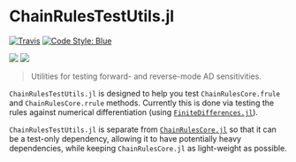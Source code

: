 # ChainRulesTestUtils.jl

[![Travis](https://travis-ci.org/JuliaDiff/ChainRulesTestUtils.jl.svg?branch=master)](https://travis-ci.org/JuliaDiff/ChainRulesTestUtils.jl)
[![Code Style: Blue](https://img.shields.io/badge/code%20style-blue-4495d1.svg)](https://github.com/invenia/BlueStyle)

[![](https://img.shields.io/badge/docs-master-blue.svg)](https://JuliaDiff.github.io/ChainRulesTestUtils.jl/dev)
[![](https://img.shields.io/badge/docs-stable-blue.svg)](https://JuliaDiff.github.io/ChainRulesTestUtils.jl/stable)

> Utilities for testing forward- and reverse-mode AD sensitivities.

`ChainRulesTestUtils.jl` is designed to help you test `ChainRulesCore.frule` and `ChainRulesCore.rrule` methods.
Currently this is done via testing the rules against numerical differentiation (using [`FiniteDifferences.jl`](https://github.com/JuliaDiff/FiniteDifferences.jl)).

`ChainRulesTestUtils.jl` is separate from [`ChainRulesCore.jl`](https://github.com/JuliaDiff/ChainRulesCore.jl) so that it can be a test-only dependency, allowing it to have potentially heavy dependencies, while keeping `ChainRulesCore.jl` as light-weight as possible.

